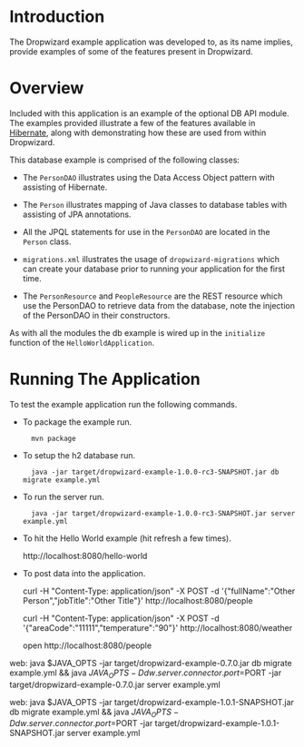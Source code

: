 # Introduction

The Dropwizard example application was developed to, as its name implies, provide examples of some of the features
present in Dropwizard.

# Overview

Included with this application is an example of the optional DB API module. The examples provided illustrate a few of
the features available in [Hibernate](http://hibernate.org/), along with demonstrating how these are used from within
Dropwizard.

This database example is comprised of the following classes:

* The `PersonDAO` illustrates using the Data Access Object pattern with assisting of Hibernate.

* The `Person` illustrates mapping of Java classes to database tables with assisting of JPA annotations.

* All the JPQL statements for use in the `PersonDAO` are located in the `Person` class.

* `migrations.xml` illustrates the usage of `dropwizard-migrations` which can create your database prior to running
your application for the first time.

* The `PersonResource` and `PeopleResource` are the REST resource which use the PersonDAO to retrieve data from the database, note the injection
of the PersonDAO in their constructors.

As with all the modules the db example is wired up in the `initialize` function of the `HelloWorldApplication`.

# Running The Application

To test the example application run the following commands.

* To package the example run.

        mvn package

* To setup the h2 database run.

        java -jar target/dropwizard-example-1.0.0-rc3-SNAPSHOT.jar db migrate example.yml

* To run the server run.

        java -jar target/dropwizard-example-1.0.0-rc3-SNAPSHOT.jar server example.yml

* To hit the Hello World example (hit refresh a few times).

	http://localhost:8080/hello-world

* To post data into the application.

	curl -H "Content-Type: application/json" -X POST -d '{"fullName":"Other Person","jobTitle":"Other Title"}' http://localhost:8080/people

	curl -H "Content-Type: application/json" -X POST -d '{"areaCode":"11111","temperature":"90"}' http://localhost:8080/weather


	open http://localhost:8080/people

web: java $JAVA_OPTS -jar target/dropwizard-example-0.7.0.jar db migrate example.yml && java $JAVA_OPTS -Ddw.server.connector.port=$PORT -jar target/dropwizard-example-0.7.0.jar server example.yml

web: java $JAVA_OPTS -jar target/dropwizard-example-1.0.1-SNAPSHOT.jar db migrate example.yml && java $JAVA_OPTS -Ddw.server.connector.port=$PORT -jar target/dropwizard-example-1.0.1-SNAPSHOT.jar server example.yml
